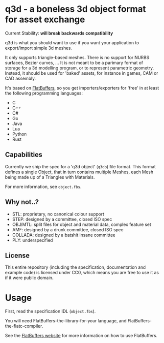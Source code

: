 q3d - a boneless 3d object format for asset exchange
====================================================

Current Stability: **will break backwards compatibility**

q3d is what you should want to use if you want your application to export/import simple 3d meshes.

It only supports triangle-based meshes. There is no support for NURBS surfaces, Bezier curves, ... It is not meant to be a parimary format of storage for a 3d modelling program, or to represent parametric geometry. Instead, it should be used for 'baked' assets, for instance in games, CAM or CAD assembly.

It's based on [FlatBuffers](https://google.github.io/flatbuffers/), so you get importers/exporters for 'free' in at least the following programming languages:
 - C
 - C++
 - C#
 - Go
 - Java
 - Lua
 - Python
 - Rust

Capabilities
------------

Currently we ship the spec for a 'q3d object' (`q3do`) file format. This format defines a single Object, that in turn contains multiple Meshes, each Mesh being made up of a Triangles with Materials.

For more information, see `object.fbs`.

Why not..?
----------

 - STL: proprietary, no canonical colour support
 - STEP: designed by a committee, closed ISO spec
 - OBJ/MTL: split files for object and material data, complex feature set
 - AMF: designed by a drunk committee, closed ISO spec
 - COLLADA: designed by a batshit insane committee
 - PLY: underspecified

License
-------

This entire repository (including the specification, documentation and example code) is licensed under CC0, which means you are free to use it as if it were public domain.

Usage
=====

First, read the specification IDL (`object.fbs`).

You will need FlatBuffers-the-library-for-your language, and FlatBuffers-the-flatc-compiler.

See the [FlatBuffers website](https://google.github.io/flatbuffers/flatbuffers_guide_building.html) for more information on how to use FlatBuffers.
